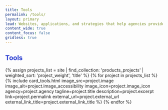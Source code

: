 ```yaml
---
title: Tools
permalink: /tools/
layout: primary
lead: Websites, applications, and strategies that help agencies provide excellent value to the public.
content_wide: true
content_focus: false
gridless: true
---
```


<style>
h2 {
  color:#2337CE;
}
</style>

<section class="nz-section background-gray">
  <div class="nz-grid">
      <div class="nz-width-two-thirds">
      <h2> Tools </h2>
    </div>
  </div>

  <div class="nz-grid">
    <section class="nz-section">
      <div class="nz-section-bottom">
        <div class="nz-flex nz-flex-wrap">
          {% assign projects_list = site | find_collection: 'products_projects' | weighted_sort: 'project_weight', 'title' %}
          {% for project in projects_list %}
            {% include card_tools.html
            image_src=project.image
            image_alt=project.image_accessibility
            image_icon=project.image_icon
            agency=project.agency
            tagline=project.title
            description=project.excerpt
            link=project.permalink
            external_url=project.external_url
            external_link_title=project.external_link_title
            %}
          {% endfor %}
        </div>
      </div>
    </section>
  </div>
</section>
